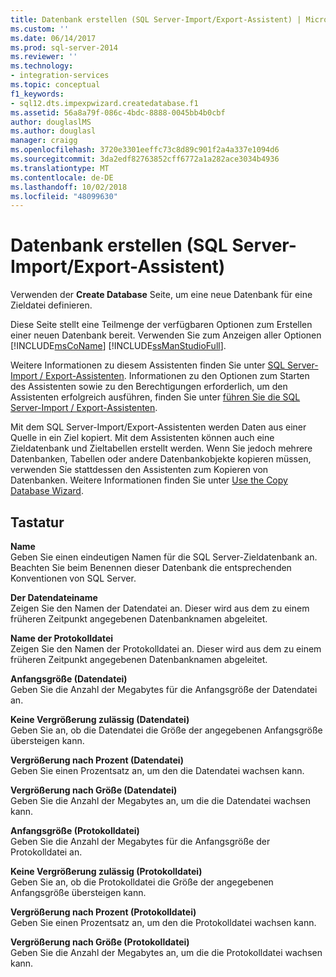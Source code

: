 ```yaml
---
title: Datenbank erstellen (SQL Server-Import/Export-Assistent) | Microsoft-Dokumentation
ms.custom: ''
ms.date: 06/14/2017
ms.prod: sql-server-2014
ms.reviewer: ''
ms.technology:
- integration-services
ms.topic: conceptual
f1_keywords:
- sql12.dts.impexpwizard.createdatabase.f1
ms.assetid: 56a8a79f-086c-4bdc-8888-0045bb4b0cbf
author: douglaslMS
ms.author: douglasl
manager: craigg
ms.openlocfilehash: 3720e3301eeffc73c8d89c901f2a4a337e1094d6
ms.sourcegitcommit: 3da2edf82763852cff6772a1a282ace3034b4936
ms.translationtype: MT
ms.contentlocale: de-DE
ms.lasthandoff: 10/02/2018
ms.locfileid: "48099630"
---
```

# <a name="create-database-sql-server-import-and-export-wizard"></a>Datenbank erstellen (SQL Server-Import/Export-Assistent)
  Verwenden der **Create Database** Seite, um eine neue Datenbank für eine Zieldatei definieren.  
  
 Diese Seite stellt eine Teilmenge der verfügbaren Optionen zum Erstellen einer neuen Datenbank bereit. Verwenden Sie zum Anzeigen aller Optionen [!INCLUDE[msCoName](../../includes/msconame-md.md)] [!INCLUDE[ssManStudioFull](../../includes/ssmanstudiofull-md.md)].  
  
 Weitere Informationen zu diesem Assistenten finden Sie unter [SQL Server-Import / Export-Assistenten](import-and-export-data-with-the-sql-server-import-and-export-wizard.md). Informationen zu den Optionen zum Starten des Assistenten sowie zu den Berechtigungen erforderlich, um den Assistenten erfolgreich ausführen, finden Sie unter [führen Sie die SQL Server-Import / Export-Assistenten](start-the-sql-server-import-and-export-wizard.md).  
  
 Mit dem SQL Server-Import/Export-Assistenten werden Daten aus einer Quelle in ein Ziel kopiert. Mit dem Assistenten können auch eine Zieldatenbank und Zieltabellen erstellt werden. Wenn Sie jedoch mehrere Datenbanken, Tabellen oder andere Datenbankobjekte kopieren müssen, verwenden Sie stattdessen den Assistenten zum Kopieren von Datenbanken. Weitere Informationen finden Sie unter [Use the Copy Database Wizard](../../relational-databases/databases/use-the-copy-database-wizard.md).  
  
## <a name="options"></a>Tastatur  
 **Name**  
 Geben Sie einen eindeutigen Namen für die SQL Server-Zieldatenbank an. Beachten Sie beim Benennen dieser Datenbank die entsprechenden Konventionen von SQL Server.  
  
 **Der Datendateiname**  
 Zeigen Sie den Namen der Datendatei an. Dieser wird aus dem zu einem früheren Zeitpunkt angegebenen Datenbanknamen abgeleitet.  
  
 **Name der Protokolldatei**  
 Zeigen Sie den Namen der Protokolldatei an. Dieser wird aus dem zu einem früheren Zeitpunkt angegebenen Datenbanknamen abgeleitet.  
  
 **Anfangsgröße (Datendatei)**  
 Geben Sie die Anzahl der Megabytes für die Anfangsgröße der Datendatei an.  
  
 **Keine Vergrößerung zulässig (Datendatei)**  
 Geben Sie an, ob die Datendatei die Größe der angegebenen Anfangsgröße übersteigen kann.  
  
 **Vergrößerung nach Prozent (Datendatei)**  
 Geben Sie einen Prozentsatz an, um den die Datendatei wachsen kann.  
  
 **Vergrößerung nach Größe (Datendatei)**  
 Geben Sie die Anzahl der Megabytes an, um die die Datendatei wachsen kann.  
  
 **Anfangsgröße (Protokolldatei)**  
 Geben Sie die Anzahl der Megabytes für die Anfangsgröße der Protokolldatei an.  
  
 **Keine Vergrößerung zulässig (Protokolldatei)**  
 Geben Sie an, ob die Protokolldatei die Größe der angegebenen Anfangsgröße übersteigen kann.  
  
 **Vergrößerung nach Prozent (Protokolldatei)**  
 Geben Sie einen Prozentsatz an, um den die Protokolldatei wachsen kann.  
  
 **Vergrößerung nach Größe (Protokolldatei)**  
 Geben Sie die Anzahl der Megabytes an, um die die Protokolldatei wachsen kann.  
  
  
